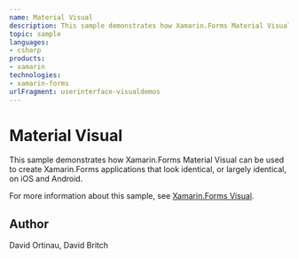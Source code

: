 ```yaml
---
name: Material Visual
description: This sample demonstrates how Xamarin.Forms Material Visual can be used to create Xamarin.Forms applications that look identical, or largely identic...
topic: sample
languages:
- csharp
products:
- xamarin
technologies:
- xamarin-forms
urlFragment: userinterface-visualdemos
---
```

Material Visual
===============

This sample demonstrates how Xamarin.Forms Material Visual can be used to create Xamarin.Forms applications that look identical, or largely identical, on iOS and Android.

For more information about this sample, see [Xamarin.Forms Visual](https://docs.microsoft.com/xamarin/xamarin-forms/user-interface/visual/).

Author
------

David Ortinau, David Britch
